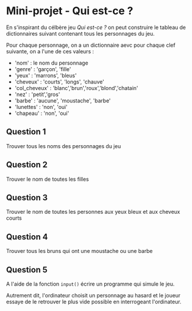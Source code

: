 # Mini-projet - Qui est-ce ?

En s'inspirant du célbère jeu *Qui est-ce ?* on peut construire le tableau de dictionnaires suivant contenant tous les personnages du jeu.

Pour chaque personnage, on a un dictionnaire aevc pour chaque clef suivante, on a l'une de ces valeurs :
* 'nom' : le nom du personnage
* 'genre' :  'garçon', 'fille'
* 'yeux' : 'marrons', 'bleus'
* 'cheveux' : 'courts', 'longs',  'chauve'
* 'col_cheveux' : 'blanc','brun','roux','blond','chatain'
* 'nez' : 'petit','gros'
* 'barbe' : 'aucune', 'moustache', 'barbe'
* 'lunettes' : 'non', 'oui'
* 'chapeau' : 'non', 'oui'

## Question 1

Trouver tous les noms des personnages du jeu

## Question 2

Trouver le nom de toutes les filles

## Question 3

Trouver le nom de toutes les personnes aux yeux bleux et aux cheveux courts

## Question 4

Trouver tous les bruns qui ont une moustache ou une barbe

## Question 5

A l'aide de la fonction `input()` écrire un programme qui simule le jeu.

Autrement dit, l'ordinateur choisit un personnage au hasard et le joueur essaye de le retrouver le plus vide possible en interrogeant l'ordinateur.

